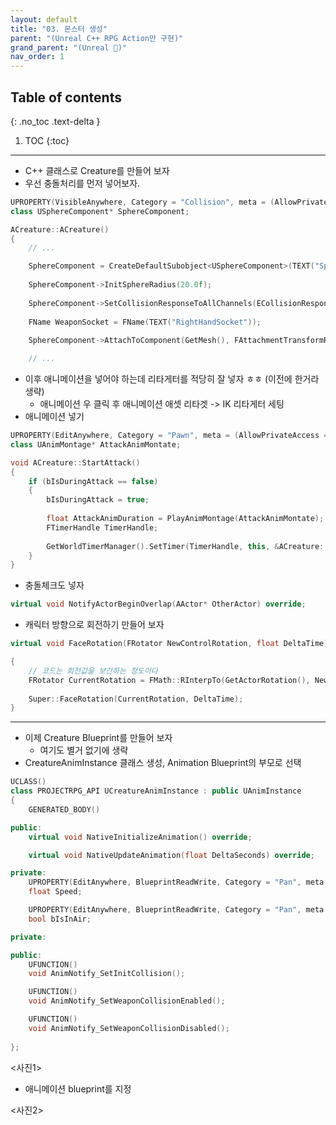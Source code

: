 ```yaml
---
layout: default
title: "03. 몬스터 생성"
parent: "(Unreal C++ RPG Action만 구현)"
grand_parent: "(Unreal 🚀)"
nav_order: 1
---
```


## Table of contents
{: .no_toc .text-delta }

1. TOC
{:toc}

---

* C++ 클래스로 Creature를 만들어 보자
* 우선 충돌처리를 먼저 넣어보자.

```cpp
UPROPERTY(VisibleAnywhere, Category = "Collision", meta = (AllowPrivateAccess = true))
class USphereComponent* SphereComponent;
```

```cpp
ACreature::ACreature()
{
 	// ...

	SphereComponent = CreateDefaultSubobject<USphereComponent>(TEXT("SphereComponent"));
	
	SphereComponent->InitSphereRadius(20.0f);
	
	SphereComponent->SetCollisionResponseToAllChannels(ECollisionResponse::ECR_Ignore);
	
	FName WeaponSocket = FName(TEXT("RightHandSocket"));
	
	SphereComponent->AttachToComponent(GetMesh(), FAttachmentTransformRules::SnapToTargetNotIncludingScale, WeaponSocket);

    // ...
```

* 이후 애니메이션을 넣어야 하는데 리타게터를 적당히 잘 넣자 ㅎㅎ (이전에 한거라 생략)
    * 애니메이션 우 클릭 후 애니메이션 애셋 리타겟 -> IK 리타게터 세팅
* 애니메이션 넣기

```cpp
UPROPERTY(EditAnywhere, Category = "Pawn", meta = (AllowPrivateAccess = true))
class UAnimMontage* AttackAnimMontate;
```

```cpp
void ACreature::StartAttack()
{
	if (bIsDuringAttack == false)
	{
		bIsDuringAttack = true;
		
		float AttackAnimDuration = PlayAnimMontage(AttackAnimMontate);
		FTimerHandle TimerHandle;
		
		GetWorldTimerManager().SetTimer(TimerHandle, this, &ACreature::EndAttack, AttackAnimDuration);
	}
}
```

* 충돌체크도 넣자

```cpp
virtual void NotifyActorBeginOverlap(AActor* OtherActor) override;
```

* 캐릭터 방향으로 회전하기 만들어 보자

```cpp
virtual void FaceRotation(FRotator NewControlRotation, float DeltaTime) override;

{
    // 코드는 회전값을 보간하는 정도이다
    FRotator CurrentRotation = FMath::RInterpTo(GetActorRotation(), NewControlRotation, DeltaTime, 6.0f);
	
	Super::FaceRotation(CurrentRotation, DeltaTime);
}
```

---

* 이제 Creature Blueprint를 만들어 보자
    * 여기도 별거 없기에 생략
* CreatureAnimInstance 클래스 생성, Animation Blueprint의 부모로 선택

```cpp
UCLASS()
class PROJECTRPG_API UCreatureAnimInstance : public UAnimInstance
{
	GENERATED_BODY()

public:
	virtual void NativeInitializeAnimation() override;

	virtual void NativeUpdateAnimation(float DeltaSeconds) override;

private:
	UPROPERTY(EditAnywhere, BlueprintReadWrite, Category = "Pan", meta = (AllowPrivateAccess = true))
	float Speed;

	UPROPERTY(EditAnywhere, BlueprintReadWrite, Category = "Pan", meta = (AllowPrivateAccess = true))
	bool bIsInAir;

private:

public:
	UFUNCTION()
	void AnimNotify_SetInitCollision();

	UFUNCTION()
	void AnimNotify_SetWeaponCollisionEnabled();

	UFUNCTION()
	void AnimNotify_SetWeaponCollisionDisabled();
	
};
```

<사진1>

* 애니메이션 blueprint를 지정

<사진2>